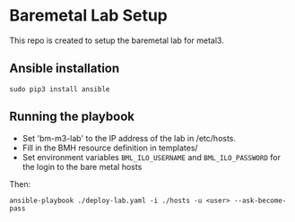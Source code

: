 # Baremetal Lab Setup

This repo is created to setup the baremetal lab for metal3.

## Ansible installation

`sudo pip3 install ansible`

## Running the playbook

* Set 'bm-m3-lab' to the IP address of the lab in /etc/hosts.
* Fill in the BMH resource definition in templates/
* Set environment variables `BML_ILO_USERNAME` and `BML_ILO_PASSWORD` for the login to the bare metal hosts

Then:

`ansible-playbook ./deploy-lab.yaml -i ./hosts -u <user> --ask-become-pass`

